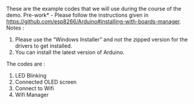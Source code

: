 These are the example codes that we will use during the course of the demo.
Pre-work* -  Please follow the instructions given in https://github.com/esp8266/Arduino#installing-with-boards-manager.
Notes :
1.	Please use the “Windows Installer” and not the zipped version for the drivers to get installed. 
2.	You can install the latest version of Arduino.

The codes are :
1. LED Blinking 
2. Connected OLED screen
3. Connect to Wifi 
4. Wifi Manager

